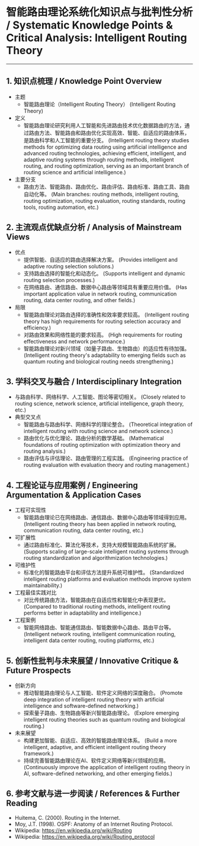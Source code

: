 # 智能路由理论系统化知识点与批判性分析 / Systematic Knowledge Points & Critical Analysis: Intelligent Routing Theory

---

## 1. 知识点梳理 / Knowledge Point Overview

- 主题
  - 智能路由理论（Intelligent Routing Theory）
      (Intelligent Routing Theory)
- 定义
  - 智能路由理论研究利用人工智能和先进路由技术优化数据路由的方法，通过路由方法、智能路由和路由优化实现高效、智能、自适应的路由体系，是路由科学和人工智能的重要分支。
      (Intelligent routing theory studies methods for optimizing data routing using artificial intelligence and advanced routing technologies, achieving efficient, intelligent, and adaptive routing systems through routing methods, intelligent routing, and routing optimization, serving as an important branch of routing science and artificial intelligence.)
- 主要分支
  - 路由方法、智能路由、路由优化、路由评估、路由标准、路由工具、路由自动化等。
      (Main branches: routing methods, intelligent routing, routing optimization, routing evaluation, routing standards, routing tools, routing automation, etc.)

## 2. 主流观点优缺点分析 / Analysis of Mainstream Views

- 优点
  - 提供智能、自适应的路由选择解决方案。
      (Provides intelligent and adaptive routing selection solutions.)
  - 支持路由选择的智能化和动态化。
      (Supports intelligent and dynamic routing selection processes.)
  - 在网络路由、通信路由、数据中心路由等领域具有重要应用价值。
      (Has important application value in network routing, communication routing, data center routing, and other fields.)
- 局限
  - 智能路由理论对路由选择的准确性和效率要求较高。
      (Intelligent routing theory has high requirements for routing selection accuracy and efficiency.)
  - 对路由效果和网络性能的要求较高。
      (High requirements for routing effectiveness and network performance.)
  - 智能路由理论对新兴领域（如量子路由、生物路由）的适应性有待加强。
      (Intelligent routing theory's adaptability to emerging fields such as quantum routing and biological routing needs strengthening.)

## 3. 学科交叉与融合 / Interdisciplinary Integration

- 与路由科学、网络科学、人工智能、图论等密切相关。
  (Closely related to routing science, network science, artificial intelligence, graph theory, etc.)
- 典型交叉点
  - 智能路由与路由科学、网络科学的理论整合。
      (Theoretical integration of intelligent routing with routing science and network science.)
  - 路由优化与优化理论、路由分析的数学基础。
      (Mathematical foundations of routing optimization with optimization theory and routing analysis.)
  - 路由评估与评估理论、路由管理的工程实践。
      (Engineering practice of routing evaluation with evaluation theory and routing management.)

## 4. 工程论证与应用案例 / Engineering Argumentation & Application Cases

- 工程可实现性
  - 智能路由理论已在网络路由、通信路由、数据中心路由等领域得到应用。
      (Intelligent routing theory has been applied in network routing, communication routing, data center routing, etc.)
- 可扩展性
  - 通过路由标准化、算法化等技术，支持大规模智能路由系统的扩展。
      (Supports scaling of large-scale intelligent routing systems through routing standardization and algorithmization technologies.)
- 可维护性
  - 标准化的智能路由平台和评估方法提升系统可维护性。
      (Standardized intelligent routing platforms and evaluation methods improve system maintainability.)
- 工程最佳实践对比
  - 对比传统路由方法，智能路由在自适应性和智能化中表现更优。
      (Compared to traditional routing methods, intelligent routing performs better in adaptability and intelligence.)
- 工程案例
  - 智能网络路由、智能通信路由、智能数据中心路由、路由平台等。
      (Intelligent network routing, intelligent communication routing, intelligent data center routing, routing platforms, etc.)

## 5. 创新性批判与未来展望 / Innovative Critique & Future Prospects

- 创新方向
  - 推动智能路由理论与人工智能、软件定义网络的深度融合。
      (Promote deep integration of intelligent routing theory with artificial intelligence and software-defined networking.)
  - 探索量子路由、生物路由等新兴智能路由理论。
      (Explore emerging intelligent routing theories such as quantum routing and biological routing.)
- 未来展望
  - 构建更加智能、自适应、高效的智能路由理论体系。
      (Build a more intelligent, adaptive, and efficient intelligent routing theory framework.)
  - 持续完善智能路由理论在AI、软件定义网络等新兴领域的应用。
      (Continuously improve the application of intelligent routing theory in AI, software-defined networking, and other emerging fields.)

## 6. 参考文献与进一步阅读 / References & Further Reading

- Huitema, C. (2000). Routing in the Internet.
- Moy, J.T. (1998). OSPF: Anatomy of an Internet Routing Protocol.
- Wikipedia: <https://en.wikipedia.org/wiki/Routing>
- Wikipedia: <https://en.wikipedia.org/wiki/Routing_protocol>

